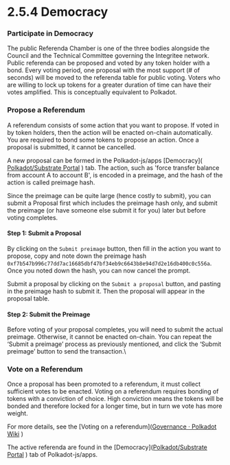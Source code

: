 # 2.5.4 Democracy

### **Participate in Democracy**

The public Referenda Chamber is one of the three bodies alongside the Council and the Technical Committee governing the Integritee network. Public referenda can be proposed and voted by any token holder with a bond. Every voting period, one proposal with the most support (# of seconds) will be moved to the referenda table for public voting. Voters who are willing to lock up tokens for a greater duration of time can have their votes amplified. This is conceptually equivalent to Polkadot.

### **Propose a Referendum**

A referendum consists of some action that you want to propose. If voted in by token holders, then the action will be enacted on-chain automatically. You are required to bond some tokens to propose an action. Once a proposal is submitted, it cannot be cancelled.

A new proposal can be formed in the Polkadot-js/apps \[Democracy]\([<img src="https://polkadot.js.org/apps/favicon.ico" alt="" data-size="line">Polkadot/Substrate Portal](https://polkadot.js.org/apps/?rpc=wss%3A%2F%2Fintegritee-kusama.api.onfinality.io%2Fpublic-ws#/democracy) ) tab. The action, such as 'force transfer balance from account A to account B', is encoded in a preimage, and the hash of the action is called preimage hash.

Since the preimage can be quite large (hence costly to submit), you can submit a Proposal first which includes the preimage hash only, and submit the preimage (or have someone else submit it for you) later but before voting completes.

#### **Step 1: Submit a Proposal**

By clicking on the `Submit preimage` button, then fill in the action you want to propose, copy and note down the preimage hash `0xf7b547b996c77dd7ac16685dbf47bf34eb9c6643b8e94d7d2e16db400c0c556a`. Once you noted down the hash, you can now cancel the prompt.

Submit a proposal by clicking on the `Submit a proposal` button, and pasting in the preimage hash to submit it. Then the proposal will appear in the proposal table.

#### **Step 2: Submit the Preimage**

Before voting of your proposal completes, you will need to submit the actual preimage. Otherwise, it cannot be enacted on-chain. You can repeat the ‘Submit a preimage’ process as previously mentioned, and click the ‘Submit preimage’ button to send the transaction.\


### **Vote on a Referendum**

Once a proposal has been promoted to a referendum, it must collect sufficient votes to be enacted. Voting on a referendum requires bonding of tokens with a conviction of choice. High conviction means the tokens will be bonded and therefore locked for a longer time, but in turn we vote has more weight.

For more details, see the \[Voting on a referendum]\([<img src="https://wiki.polkadot.network/img/Polkadot_Favicon.png" alt="" data-size="line">Governance · Polkadot Wiki](https://wiki.polkadot.network/docs/learn-governance#voting-on-a-referendum) )

The active referenda are found in the \[Democracy]\([<img src="https://polkadot.js.org/apps/favicon.ico" alt="" data-size="line">Polkadot/Substrate Portal](https://polkadot.js.org/apps/?rpc=wss%3A%2F%2Fintegritee-kusama.api.onfinality.io%2Fpublic-ws#/democracy) ) tab of Polkadot-js/apps.

<mark style="color:orange;"></mark>
